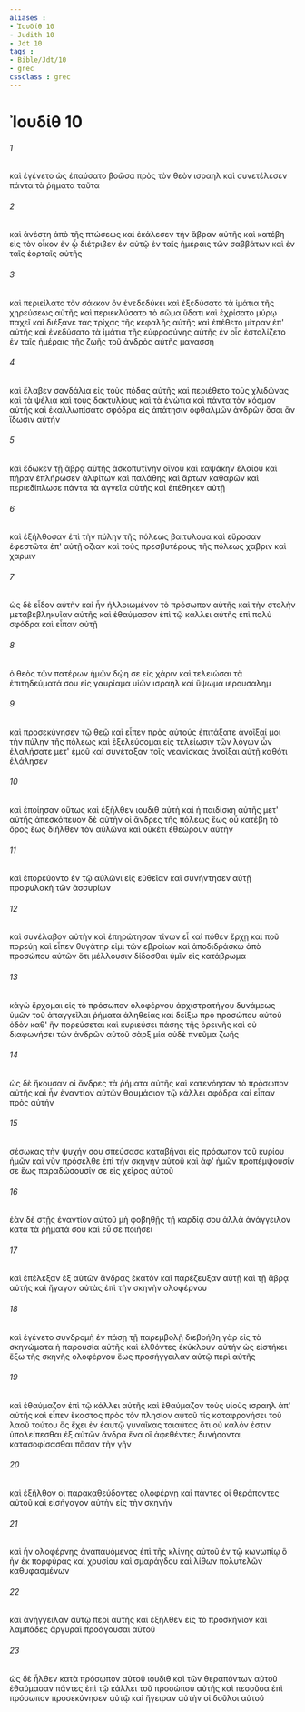 ```yaml
---
aliases : 
- Ἰουδίθ 10
- Judith 10
- Jdt 10
tags : 
- Bible/Jdt/10
- grec
cssclass : grec
---
```


# Ἰουδίθ 10

###### 1
καὶ ἐγένετο ὡς ἐπαύσατο βοῶσα πρὸς τὸν θεὸν ισραηλ καὶ συνετέλεσεν πάντα τὰ ῥήματα ταῦτα
###### 2
καὶ ἀνέστη ἀπὸ τῆς πτώσεως καὶ ἐκάλεσεν τὴν ἅβραν αὐτῆς καὶ κατέβη εἰς τὸν οἶκον ἐν ᾧ διέτριβεν ἐν αὐτῷ ἐν ταῖς ἡμέραις τῶν σαββάτων καὶ ἐν ταῖς ἑορταῖς αὐτῆς
###### 3
καὶ περιείλατο τὸν σάκκον ὃν ἐνεδεδύκει καὶ ἐξεδύσατο τὰ ἱμάτια τῆς χηρεύσεως αὐτῆς καὶ περιεκλύσατο τὸ σῶμα ὕδατι καὶ ἐχρίσατο μύρῳ παχεῖ καὶ διέξανε τὰς τρίχας τῆς κεφαλῆς αὐτῆς καὶ ἐπέθετο μίτραν ἐπ' αὐτῆς καὶ ἐνεδύσατο τὰ ἱμάτια τῆς εὐφροσύνης αὐτῆς ἐν οἷς ἐστολίζετο ἐν ταῖς ἡμέραις τῆς ζωῆς τοῦ ἀνδρὸς αὐτῆς μανασση
###### 4
καὶ ἔλαβεν σανδάλια εἰς τοὺς πόδας αὐτῆς καὶ περιέθετο τοὺς χλιδῶνας καὶ τὰ ψέλια καὶ τοὺς δακτυλίους καὶ τὰ ἐνώτια καὶ πάντα τὸν κόσμον αὐτῆς καὶ ἐκαλλωπίσατο σφόδρα εἰς ἀπάτησιν ὀφθαλμῶν ἀνδρῶν ὅσοι ἂν ἴδωσιν αὐτήν
###### 5
καὶ ἔδωκεν τῇ ἅβρᾳ αὐτῆς ἀσκοπυτίνην οἴνου καὶ καψάκην ἐλαίου καὶ πήραν ἐπλήρωσεν ἀλφίτων καὶ παλάθης καὶ ἄρτων καθαρῶν καὶ περιεδίπλωσε πάντα τὰ ἀγγεῖα αὐτῆς καὶ ἐπέθηκεν αὐτῇ
###### 6
καὶ ἐξήλθοσαν ἐπὶ τὴν πύλην τῆς πόλεως βαιτυλουα καὶ εὕροσαν ἐφεστῶτα ἐπ' αὐτῇ οζιαν καὶ τοὺς πρεσβυτέρους τῆς πόλεως χαβριν καὶ χαρμιν
###### 7
ὡς δὲ εἶδον αὐτὴν καὶ ἦν ἠλλοιωμένον τὸ πρόσωπον αὐτῆς καὶ τὴν στολὴν μεταβεβληκυῖαν αὐτῆς καὶ ἐθαύμασαν ἐπὶ τῷ κάλλει αὐτῆς ἐπὶ πολὺ σφόδρα καὶ εἶπαν αὐτῇ
###### 8
ὁ θεὸς τῶν πατέρων ἡμῶν δῴη σε εἰς χάριν καὶ τελειώσαι τὰ ἐπιτηδεύματά σου εἰς γαυρίαμα υἱῶν ισραηλ καὶ ὕψωμα ιερουσαλημ
###### 9
καὶ προσεκύνησεν τῷ θεῷ καὶ εἶπεν πρὸς αὐτούς ἐπιτάξατε ἀνοῖξαί μοι τὴν πύλην τῆς πόλεως καὶ ἐξελεύσομαι εἰς τελείωσιν τῶν λόγων ὧν ἐλαλήσατε μετ' ἐμοῦ καὶ συνέταξαν τοῖς νεανίσκοις ἀνοῖξαι αὐτῇ καθότι ἐλάλησεν
###### 10
καὶ ἐποίησαν οὕτως καὶ ἐξῆλθεν ιουδιθ αὐτὴ καὶ ἡ παιδίσκη αὐτῆς μετ' αὐτῆς ἀπεσκόπευον δὲ αὐτὴν οἱ ἄνδρες τῆς πόλεως ἕως οὗ κατέβη τὸ ὄρος ἕως διῆλθεν τὸν αὐλῶνα καὶ οὐκέτι ἐθεώρουν αὐτήν
###### 11
καὶ ἐπορεύοντο ἐν τῷ αὐλῶνι εἰς εὐθεῖαν καὶ συνήντησεν αὐτῇ προφυλακὴ τῶν ἀσσυρίων
###### 12
καὶ συνέλαβον αὐτὴν καὶ ἐπηρώτησαν τίνων εἶ καὶ πόθεν ἔρχῃ καὶ ποῦ πορεύῃ καὶ εἶπεν θυγάτηρ εἰμὶ τῶν εβραίων καὶ ἀποδιδράσκω ἀπὸ προσώπου αὐτῶν ὅτι μέλλουσιν δίδοσθαι ὑμῖν εἰς κατάβρωμα
###### 13
κἀγὼ ἔρχομαι εἰς τὸ πρόσωπον ολοφέρνου ἀρχιστρατήγου δυνάμεως ὑμῶν τοῦ ἀπαγγεῖλαι ῥήματα ἀληθείας καὶ δείξω πρὸ προσώπου αὐτοῦ ὁδὸν καθ' ἣν πορεύσεται καὶ κυριεύσει πάσης τῆς ὀρεινῆς καὶ οὐ διαφωνήσει τῶν ἀνδρῶν αὐτοῦ σὰρξ μία οὐδὲ πνεῦμα ζωῆς
###### 14
ὡς δὲ ἤκουσαν οἱ ἄνδρες τὰ ῥήματα αὐτῆς καὶ κατενόησαν τὸ πρόσωπον αὐτῆς καὶ ἦν ἐναντίον αὐτῶν θαυμάσιον τῷ κάλλει σφόδρα καὶ εἶπαν πρὸς αὐτήν
###### 15
σέσωκας τὴν ψυχήν σου σπεύσασα καταβῆναι εἰς πρόσωπον τοῦ κυρίου ἡμῶν καὶ νῦν πρόσελθε ἐπὶ τὴν σκηνὴν αὐτοῦ καὶ ἀφ' ἡμῶν προπέμψουσίν σε ἕως παραδώσουσίν σε εἰς χεῖρας αὐτοῦ
###### 16
ἐὰν δὲ στῇς ἐναντίον αὐτοῦ μὴ φοβηθῇς τῇ καρδίᾳ σου ἀλλὰ ἀνάγγειλον κατὰ τὰ ῥήματά σου καὶ εὖ σε ποιήσει
###### 17
καὶ ἐπέλεξαν ἐξ αὐτῶν ἄνδρας ἑκατὸν καὶ παρέζευξαν αὐτῇ καὶ τῇ ἅβρᾳ αὐτῆς καὶ ἤγαγον αὐτὰς ἐπὶ τὴν σκηνὴν ολοφέρνου
###### 18
καὶ ἐγένετο συνδρομὴ ἐν πάσῃ τῇ παρεμβολῇ διεβοήθη γὰρ εἰς τὰ σκηνώματα ἡ παρουσία αὐτῆς καὶ ἐλθόντες ἐκύκλουν αὐτήν ὡς εἱστήκει ἔξω τῆς σκηνῆς ολοφέρνου ἕως προσήγγειλαν αὐτῷ περὶ αὐτῆς
###### 19
καὶ ἐθαύμαζον ἐπὶ τῷ κάλλει αὐτῆς καὶ ἐθαύμαζον τοὺς υἱοὺς ισραηλ ἀπ' αὐτῆς καὶ εἶπεν ἕκαστος πρὸς τὸν πλησίον αὐτοῦ τίς καταφρονήσει τοῦ λαοῦ τούτου ὃς ἔχει ἐν ἑαυτῷ γυναῖκας τοιαύτας ὅτι οὐ καλόν ἐστιν ὑπολείπεσθαι ἐξ αὐτῶν ἄνδρα ἕνα οἳ ἀφεθέντες δυνήσονται κατασοφίσασθαι πᾶσαν τὴν γῆν
###### 20
καὶ ἐξῆλθον οἱ παρακαθεύδοντες ολοφέρνῃ καὶ πάντες οἱ θεράποντες αὐτοῦ καὶ εἰσήγαγον αὐτὴν εἰς τὴν σκηνήν
###### 21
καὶ ἦν ολοφέρνης ἀναπαυόμενος ἐπὶ τῆς κλίνης αὐτοῦ ἐν τῷ κωνωπίῳ ὃ ἦν ἐκ πορφύρας καὶ χρυσίου καὶ σμαράγδου καὶ λίθων πολυτελῶν καθυφασμένων
###### 22
καὶ ἀνήγγειλαν αὐτῷ περὶ αὐτῆς καὶ ἐξῆλθεν εἰς τὸ προσκήνιον καὶ λαμπάδες ἀργυραῖ προάγουσαι αὐτοῦ
###### 23
ὡς δὲ ἦλθεν κατὰ πρόσωπον αὐτοῦ ιουδιθ καὶ τῶν θεραπόντων αὐτοῦ ἐθαύμασαν πάντες ἐπὶ τῷ κάλλει τοῦ προσώπου αὐτῆς καὶ πεσοῦσα ἐπὶ πρόσωπον προσεκύνησεν αὐτῷ καὶ ἤγειραν αὐτὴν οἱ δοῦλοι αὐτοῦ
